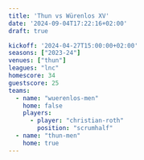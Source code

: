 ```yaml
---
title: 'Thun vs Würenlos XV'
date: '2024-09-04T17:22:16+02:00'
draft: true

kickoff: '2024-04-27T15:00:00+02:00'
seasons: ["2023-24"]
venues: ["thun"]
leagues: "lnc"
homescore: 34
guestscore: 25
teams:
  - name: "wuerenlos-men"
    home: false
    players:
      - player: "christian-roth"
        position: "scrumhalf"
  - name: "thun-men"
    home: true
---
```


